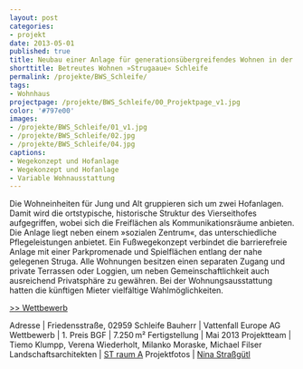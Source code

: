 ```yaml
---
layout: post
categories:
- projekt
date: 2013-05-01
published: true
title: Neubau einer Anlage für generationsübergreifendes Wohnen in der Strugaaue in Schleife
shorttitle: Betreutes Wohnen »Strugaaue« Schleife
permalink: /projekte/BWS_Schleife/
tags: 
- Wohnhaus
projectpage: /projekte/BWS_Schleife/00_Projektpage_v1.jpg 
color: '#797e00'
images:
- /projekte/BWS_Schleife/01_v1.jpg
- /projekte/BWS_Schleife/02.jpg
- /projekte/BWS_Schleife/04.jpg
captions:
- Wegekonzept und Hofanlage
- Wegekonzept und Hofanlage
- Variable Wohnausstattung
---
```

Die Wohneinheiten für Jung und Alt gruppieren sich um zwei Hofanlagen. Damit wird die ortstypische, historische Struktur des Vierseithofes aufgegriffen, wobei sich die Freiflächen als Kommunikationsräume anbieten. Die Anlage liegt neben einem »sozialen Zentrum«, das unterschiedliche Pflegeleistungen anbietet. Ein Fußwegekonzept verbindet die barrierefreie Anlage mit einer Parkpromenade und Spielflächen entlang der nahe gelegenen Struga. Alle Wohnungen besitzen einen separaten Zugang und private Terrassen oder Loggien, um neben Gemeinschaftlichkeit auch ausreichend Privatsphäre zu gewähren. Bei der Wohnungsausstattung hatten die künftigen Mieter vielfältige Wahlmöglichkeiten. 

[\>> Wettbewerb](../projekte/WBW_BWS_Schleife/)

Adresse				|	Friedensstraße, 02959 Schleife
Bauherr				|	Vattenfall Europe AG
Wettbewerb	    	|	1. Preis
BGF					|	7.250 m²
Fertigstellung		|	Mai 2013
Projektteam			|	Tiemo Klumpp, Verena Wiederholt, Milanko Moraske, Michael Filser
Landschaftsarchitekten  |   [ST raum A](http://www.strauma.com)
Projektfotos		|	[Nina Straßgütl](http://www.ninastrg.de/)
